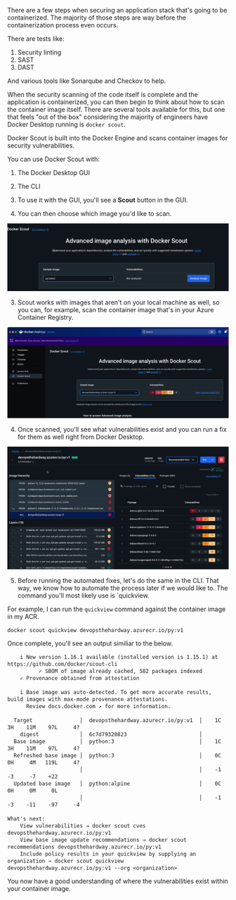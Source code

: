 There are a few steps when securing an application stack that's going to be containerized. The majority of those steps are way before the containerization process even occurs.

There are tests like:
1. Security linting
2. SAST
3. DAST

And various tools like Sonarqube and Checkov to help.

When the security scanning of the code itself is complete and the application is containerized, you can then begin to think about how to scan the container image itself. There are several tools available for this, but one that feels "out of the box" considering the majority of engineers have Docker Desktop running is `docker scout`.

Docker Scout is built into the Docker Engine and scans container images for security vulnerabilities.

You can use Docker Scout with:
1. The Docker Desktop GUI
2. The CLI

1. To use it with the GUI, you'll see a **Scout** button in the GUI.

2. You can then choose which image you'd like to scan.

![](../images/imageScan1.png)

3. Scout works with images that aren't on your local machine as well, so you can, for example, scan the container image that's in your Azure Container Registry. 

![](../images/imageScan2.png)

4. Once scanned, you'll see what vulnerabilities exist and you can run a fix for them as well right from Docker Desktop. 

![](../images/imageScan3.png)

5. Before running the automated fixes, let's do the same in the CLI. That way, we know how to automate the process later if we would like to. The command you'll most likely use is `quickview.

For example, I can run the `quickview` command against the container image in my ACR.

```
docker scout quickview devopsthehardway.azurecr.io/py:v1
```

Once complete, you'll see an output similiar to the below.

```
    i New version 1.16.1 available (installed version is 1.15.1) at https://github.com/docker/scout-cli
          ✓ SBOM of image already cached, 582 packages indexed
    ✓ Provenance obtained from attestation

    i Base image was auto-detected. To get more accurate results, build images with max-mode provenance attestations.
      Review docs.docker.com ↗ for more information.
      
  Target               │  devopsthehardway.azurecr.io/py:v1  │    1C     3H    11M    97L     4?   
    digest             │  6c7d79320823                       │                                     
  Base image           │  python:3                           │    1C     3H    11M    97L     4?   
  Refreshed base image │  python:3                           │    0C     0H     4M   119L     4?   
                       │                                     │    -1     -3     -7    +22          
  Updated base image   │  python:alpine                      │    0C     0H     0M     0L          
                       │                                     │    -1     -3    -11    -97     -4   

What's next:
    View vulnerabilities → docker scout cves devopsthehardway.azurecr.io/py:v1
    View base image update recommendations → docker scout recommendations devopsthehardway.azurecr.io/py:v1
    Include policy results in your quickview by supplying an organization → docker scout quickview devopsthehardway.azurecr.io/py:v1 --org <organization>
```

You now have a good understanding of where the vulnerabilities exist within your container image.